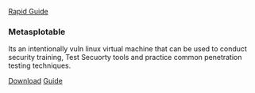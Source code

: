 [Rapid Guide](https://docs.rapid7.com/metasploit/)




### Metasplotable #
Its an intentionally vuln linux virtual machine that can be used to conduct security training, Test Secuorty tools and practice common penetration testing techniques.

[Download](https://sourceforge.net/projects/metasploitable/)
[Guide](https://docs.rapid7.com/metasploit/metasploitable-2)



